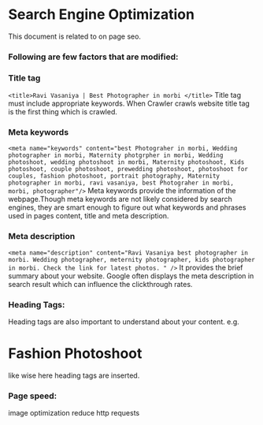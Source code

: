 # Search Engine Optimization

This document is related to on page seo.

### Following are few factors that are modified:

### Title tag
`<title>Ravi Vasaniya | Best Photographer in morbi </title>`
Title tag must include appropriate keywords. When Crawler crawls website title tag is the first thing which is crawled.

### Meta keywords
`<meta name="keywords" content="best Photograher in morbi, Wedding photographer in morbi, Maternity photgrpher in morbi, Wedding photoshoot, wedding photoshoot in morbi, Maternity photoshoot, Kids photoshoot, couple photoshoot, prewedding photoshoot, photoshoot for couples, fashion photoshoot, portrait photography, Maternity photographer in morbi, ravi vasaniya, best Photograher in morbi, morbi, photographer"/>`
Meta keywords provide the information of the webpage.Though meta keywords are not likely considered by search engines, they are smart enough to figure out what keywords and phrases used in pages content, title and meta description.


### Meta description
`<meta name="description" content="Ravi Vasaniya best photographer in morbi. Wedding photographer, meternity photographer, kids photographer in morbi. Check the link for latest photos. " />`
It provides the brief summary about your website. Google often displays the meta description in search result which can influence the clickthrough rates.

### Heading Tags:
Heading tags are also important to understand about your content.
e.g. <h1>Fashion Photoshoot</h1>
like wise here heading tags are inserted.

### Page speed:
image optimization
reduce http requests







